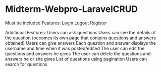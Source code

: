 # Midterm-Webpro-LaravelCRUD
 
Must be included Features:
Login
Logout
Register
 
Additional Features:
Users can ask questions
Users can see the details of the question (becomes its own page that contains questions and answers obtained)
Users can give answers
Each question and answer displays the username and time when it was posted/edited
The user can edit the questions and answers he gives
The user can delete the questions and answers he or she gives
List of questions using pagination
Users can search for questions
